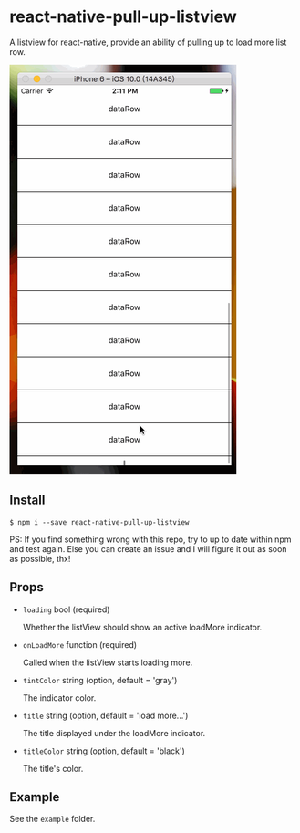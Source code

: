 # react-native-pull-up-listview

A listview for react-native, provide an ability of pulling up to load more list row.

![](https://raw.githubusercontent.com/NanaMorse/react-native-pull-up-listview/master/example/snapshoots/snapshot.gif)

## Install

``` shell
$ npm i --save react-native-pull-up-listview
```

PS: If you find something wrong with this repo, try to up to date within npm and test again. Else you can create an issue and I will figure it out as soon as possible, thx!

## Props

- `loading` bool (required)
	
	Whether the listView should show an active loadMore indicator.
	
- `onLoadMore` function (required)

	Called when the listView starts loading more.
	
- `tintColor` string (option, default = 'gray')

	The indicator color.
	
- `title` string (option, default = 'load more...')

	The title displayed under the loadMore indicator.
	
- `titleColor` string (option, default = 'black')

	The title's color.
	
	
## Example

See the `example` folder.